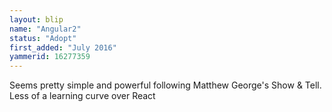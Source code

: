 ```yaml
---
layout: blip
name: "Angular2"
status: "Adopt"
first_added: "July 2016"
yammerid: 16277359
---
```

Seems pretty simple and powerful following Matthew George's Show & Tell. Less of a learning curve over React
